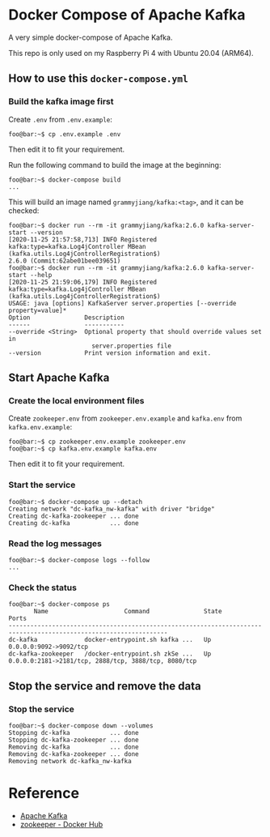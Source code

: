 # Docker Compose of Apache Kafka

A very simple docker-compose of Apache Kafka.

This repo is only used on my Raspberry Pi 4 with Ubuntu 20.04 (ARM64).

## How to use this `docker-compose.yml`

### Build the kafka image first

Create `.env` from `.env.example`:

```console
foo@bar:~$ cp .env.example .env
```

Then edit it to fit your requirement.

Run the following command to build the image at the beginning:

```console
foo@bar:~$ docker-compose build
...
```

This will build an image named `grammyjiang/kafka:<tag>`, and it can be checked:

```console
foo@bar:~$ docker run --rm -it grammyjiang/kafka:2.6.0 kafka-server-start --version
[2020-11-25 21:57:58,713] INFO Registered kafka:type=kafka.Log4jController MBean (kafka.utils.Log4jControllerRegistration$)
2.6.0 (Commit:62abe01bee039651)
foo@bar:~$ docker run --rm -it grammyjiang/kafka:2.6.0 kafka-server-start --help
[2020-11-25 21:59:06,179] INFO Registered kafka:type=kafka.Log4jController MBean (kafka.utils.Log4jControllerRegistration$)
USAGE: java [options] KafkaServer server.properties [--override property=value]*
Option               Description
------               -----------
--override <String>  Optional property that should override values set in
                       server.properties file
--version            Print version information and exit.
```

## Start Apache Kafka

### Create the local environment files

Create `zookeeper.env` from `zookeeper.env.example` and `kafka.env` from
`kafka.env.example`:

```console
foo@bar:~$ cp zookeeper.env.example zookeeper.env
foo@bar:~$ cp kafka.env.example kafka.env
```

Then edit it to fit your requirement.

### Start the service

```console
foo@bar:~$ docker-compose up --detach
Creating network "dc-kafka_nw-kafka" with driver "bridge"
Creating dc-kafka-zookeeper ... done
Creating dc-kafka           ... done
```

### Read the log messages

```console
foo@bar:~$ docker-compose logs --follow
...
```

### Check the status

```console
foo@bar:~$ docker-compose ps
       Name                     Command               State                          Ports
------------------------------------------------------------------------------------------------------------------
dc-kafka             docker-entrypoint.sh kafka ...   Up      0.0.0.0:9092->9092/tcp
dc-kafka-zookeeper   /docker-entrypoint.sh zkSe ...   Up      0.0.0.0:2181->2181/tcp, 2888/tcp, 3888/tcp, 8080/tcp
```

## Stop the service and remove the data

### Stop the service

```console
foo@bar:~$ docker-compose down --volumes
Stopping dc-kafka           ... done
Stopping dc-kafka-zookeeper ... done
Removing dc-kafka           ... done
Removing dc-kafka-zookeeper ... done
Removing network dc-kafka_nw-kafka
```

# Reference

* [Apache Kafka](https://kafka.apache.org/)
* [zookeeper - Docker Hub](https://hub.docker.com/_/zookeeper)
